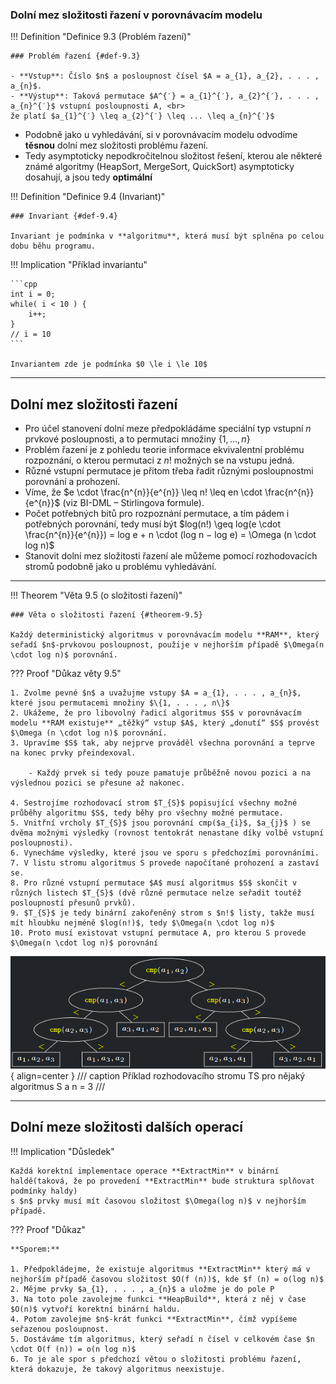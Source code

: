 ### Dolní mez složitosti řazení v porovnávacím modelu

<a id="def-9.3"></a>
!!! Definition "Definice 9.3 (Problém řazení)"

    ### Problém řazení {#def-9.3}

    - **Vstup**: Číslo $n$ a posloupnost čísel $A = a_{1}, a_{2}, . . . , a_{n}$.
    - **Výstup**: Taková permutace $A^{′} = a_{1}^{′}, a_{2}^{′}, . . . , a_{n}^{′}$ vstupní posloupnosti A, <br>
    že platí $a_{1}^{′} \leq a_{2}^{′} \leq ... \leq a_{n}^{′}$

- Podobně jako u vyhledávání, si v porovnávacím modelu odvodíme **těsnou** dolní mez složitosti problému řazení.
- Tedy asymptoticky nepodkročitelnou složitost řešení, kterou ale některé známé algoritmy (HeapSort, MergeSort,
  QuickSort) asymptoticky dosahují, a jsou tedy **optimální**

<a id="def-9.4"></a>
!!! Definition "Definice 9.4 (Invariant)"

    ### Invariant {#def-9.4}

    Invariant je podmínka v **algoritmu**, která musí být splněna po celou dobu běhu programu.

!!! Implication "Příklad invariantu"

    ```cpp
    int i = 0;
    while( i < 10 ) {
        i++;
    }
    // i = 10
    ```

    Invariantem zde je podmínka $0 \le i \le 10$

---

## Dolní mez složitosti řazení

- Pro účel stanovení dolní meze předpokládáme speciální typ vstupní $n$ prvkové posloupnosti, a to permutaci
  množiny $\{1, . . . , n\}$
- Problém řazení je z pohledu teorie informace ekvivalentní problému rozpoznání, o kterou permutaci z $n!$ možných se na
  vstupu jedná.
- Různé vstupní permutace je přitom třeba řadit různými posloupnostmi porovnání a prohození.
- Víme, že $e \cdot \frac{n^{n}}{e^{n}} \leq n! \leq en \cdot \frac{n^{n}}{e^{n}}$ (viz BI-DML – Stirlingova formule).
- Počet potřebných bitů pro rozpoznání permutace, a tím pádem i potřebných porovnání, tedy musí
  být $log(n!) \geq log(e \cdot \frac{n^{n}}{e^{n}}) = log e + n \cdot (log n − log e) = \Omega (n \cdot log n)$
- Stanovit dolní mez složitosti řazení ale můžeme pomocí rozhodovacích stromů podobně jako u problému vyhledávání.

---

<a id="theorem-9.5"></a>
!!! Theorem "Věta 9.5 (o složitosti řazení)"

    ### Věta o složitosti řazení {#theorem-9.5}

    Každý deterministický algoritmus v porovnávacím modelu **RAM**, který seřadí $n$-prvkovou posloupnost, použije v nejhorším případě $\Omega(n \cdot log n)$ porovnání.

??? Proof "Důkaz věty 9.5"

    1. Zvolme pevné $n$ a uvažujme vstupy $A = a_{1}, . . . , a_{n}$, které jsou permutacemi množiny $\{1, . . . , n\}$
    2. Ukážeme, že pro libovolný řadicí algoritmus $S$ v porovnávacím modelu **RAM existuje** „těžký“ vstup $A$, který „donutí“ $S$ provést $\Omega (n \cdot log n)$ porovnání.
    3. Upravíme $S$ tak, aby nejprve prováděl všechna porovnání a teprve na konec prvky přeindexoval.
    
        - Každý prvek si tedy pouze pamatuje průběžně novou pozici a na výslednou pozici se přesune až nakonec.
    
    4. Sestrojíme rozhodovací strom $T_{S}$ popisující všechny možné průběhy algoritmu $S$, tedy běhy pro všechny možné permutace.
    5. Vnitřní vrcholy $T_{S}$ jsou porovnání cmp($a_{i}$, $a_{j}$ ) se dvěma možnými výsledky (rovnost tentokrát nenastane díky volbě vstupní posloupnosti).
    6. Vynecháme výsledky, které jsou ve sporu s předchozími porovnáními.
    7. V listu stromu algoritmus S provede napočítané prohození a zastaví se.
    8. Pro různé vstupní permutace $A$ musí algoritmus $S$ skončit v různých listech $T_{S}$ (dvě různé permutace nelze seřadit toutéž posloupností přesunů prvků).
    9. $T_{S}$ je tedy binární zakořeněný strom s $n!$ listy, takže musí mít hloubku nejméně $log(n!)$, tedy $\Omega(n \cdot log n)$
    10. Proto musí existovat vstupní permutace A, pro kterou S provede $\Omega(n \cdot log n)$ porovnání

![Image title](../assets/09/decision_tree2.png){ align=center }
/// caption
Příklad rozhodovacího stromu TS pro nějaký algoritmus S a n = 3
///

---

## Dolní meze složitosti dalších operací

!!! Implication "Důsledek"

    Každá korektní implementace operace **ExtractMin** v binární haldě(taková, že po provedení **ExtractMin** bude struktura splňovat podmínky haldy)
    s $n$ prvky musí mít časovou složitost $\Omega(log n)$ v nejhorším případě.

??? Proof "Důkaz"

    **Sporem:**
    
    1. Předpokládejme, že existuje algoritmus **ExtractMin** který má v nejhorším případě časovou složitost $O(f (n))$, kde $f (n) = o(log n)$
    2. Mějme prvky $a_{1}, . . . , a_{n}$ a uložme je do pole P
    3. Na toto pole zavolejme funkci **HeapBuild**, která z něj v čase $O(n)$ vytvoří korektní binární haldu.
    4. Potom zavolejme $n$-krát funkci **ExtractMin**, čímž vypíšeme seřazenou posloupnost.
    5. Dostáváme tím algoritmus, který seřadí n čísel v celkovém čase $n \cdot O(f (n)) = o(n log n)$
    6. To je ale spor s předchozí větou o složitosti problému řazení, která dokazuje, že takový algoritmus neexistuje.



